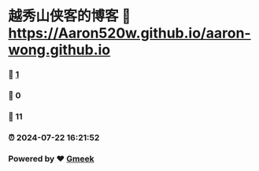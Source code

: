 # 越秀山侠客的博客 :link: https://Aaron520w.github.io/aaron-wong.github.io 
### :page_facing_up: [1](https://Aaron520w.github.io/aaron-wong.github.io/tag.html) 
### :speech_balloon: 0 
### :hibiscus: 11 
### :alarm_clock: 2024-07-22 16:21:52 
### Powered by :heart: [Gmeek](https://github.com/Meekdai/Gmeek)
